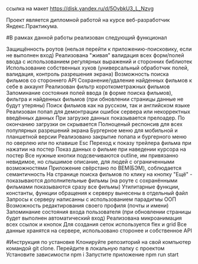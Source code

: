 ссылка на макет
https://disk.yandex.ru/d/5OvbkU3_L_Nzvg

Проект является дипломной работой на курсе веб-разработчик Яндекс.Практикума.

#В рамках данной работы реализован следующий функционал

Защищённость роутов (нельзя перейти к приложению-поисковику, если не выполнен вход)
Реализована "живая" валидация всех форм/полей ввода с использованием регулярных выражений и сторонних библиотек
Использование собственных хуков (универсальный обработчик полей, валидация, контроль разрешения экрана)
Возможность поиска фильмов со стороннего API
Сохранение/удаление найденных фильмов к себе в аккаунт
Реализован фильтр короткометражных фильмов
Запоминание состояния полей ввода (в форме поиска фильмов), фильтра и найденных фильмов (при обновлении страницы данные не будут утеряны)
Поиск фильмов как на русском, так и английском языке
Реализован попап для демонтрации ошибок сервера или некорректных введённых данных
При загрузке данных показывается прелоадер. По окончанию загрузки он скрывается
Полноценый респонсив для всех популярных разрешений экрана
Бургерное меню для мобильной и планшетной версии
Реализовано закрытие попапа и бургерного меню по оверлею или по клавише Esc
Переход к показу трейлера фильма при нажатии на постер
Показ данных о фильме при наведении курсора на постер
Все нужные кнопки подсвечиваются outline, им привязанно невидимое, но слышимое описание, для людей с ограниченными возможностями
Приложение свёрстано по BEM(БЭМ), соблюдается семантичность
На странице поиска фильмов по клику на кнопку "Ещё" - показываются дополнительные фильмы (на роуте с сохранёнными фильмами показываются сразу все фильмы)
Утилитарные функции, константы, функции обращения к серверу вынесены в отдельный файл
Запросы к серверу написанны с использованием парадигмы ООП
Возможность редактирования своего профиля (почты и имени)
Запоминание состояния входа пользователя (при обновлении страницы будет выполнен автоматический вход)
Реализована микроанимация всех ссылок и кнопок
Для создания сеток используется flex и grid
Все данные хранятся на сервере, использовано сторонее и собственное API

#Инструкция по установке
Клонируйте репозиторий на свой компьютер командой git clone.
Перейдите в локальную папку с проектом
Установите зависимости npm i
Запустите приложение npm run start



